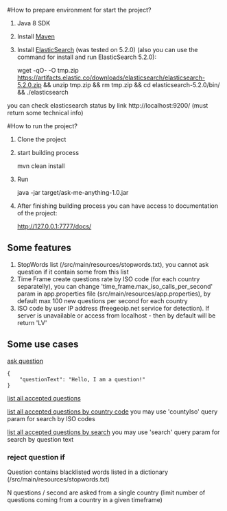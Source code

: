 #How to prepare environment for start the project?
1. Java 8 SDK
2. Install [Maven](https://maven.apache.org/)
3. Install [ElasticSearch](https://www.elastic.co/downloads/elasticsearch) (was tested on 5.2.0)
 (also you can use the command for install and run ElasticSearch 5.2.0):

	wget -qO- -O tmp.zip https://artifacts.elastic.co/downloads/elasticsearch/elasticsearch-5.2.0.zip && unzip tmp.zip && rm tmp.zip && cd elasticsearch-5.2.0/bin/ && ./elasticsearch

you can check elasticsearch status by link http://localhost:9200/ (must return some technical info)

#How to run the project?
1. Clone the project
2. start building process

	mvn clean install

3. Run

	java -jar target/ask-me-anything-1.0.jar

4. After finishing building process you can have access to documentation of the project:

	http://127.0.0.1:7777/docs/


## Some features
1. StopWords list (/src/main/resources/stopwords.txt), you cannot ask question if it contain some from this list
2. Time Frame create questions rate by ISO code (for each country separatelly), you can change 'time_frame.max_iso_calls_per_second'
param in app.properties file (src/main/resources/app.properties), by default max 100 new questions per second for each country
3. ISO code by user IP address (freegeoip.net service for detection). If server is unavailable or access from localhost - then by default will be return 'LV'

## Some use cases
[ask question](http://localhost:7777/docs/#!/QuestionsService/create)

	{
		"questionText": "Hello, I am a question!"
	}

[list all accepted questions](http://localhost:7777/docs/#!/QuestionsService/getAll)

[list all accepted questions by country code](http://localhost:7777/docs/#!/QuestionsService/getAll) you may use 'countyIso' query param for search by ISO codes

[list all accepted questions by search](http://localhost:7777/docs/#!/QuestionsService/getAll) you may use 'search' query param for search by question text

### reject question if
Question contains blacklisted words listed in a dictionary (/src/main/resources/stopwords.txt)

N questions / second are asked from a single country (limit number of questions coming from a country in a given timeframe)


